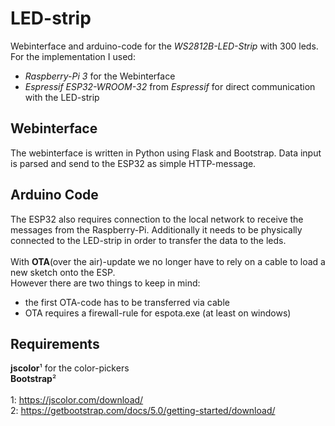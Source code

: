 # LED-strip # 
Webinterface and arduino-code for the *WS2812B-LED-Strip* with 300 leds.
For the implementation I used:
* *Raspberry-Pi 3* for the Webinterface
* *Espressif ESP32-WROOM-32* from *Espressif* for direct communication with the LED-strip


## Webinterface ##
The webinterface is written in Python using Flask and Bootstrap.
Data input is parsed and send to the ESP32 as simple HTTP-message.


## Arduino Code ##
The ESP32 also requires connection to the local network to receive the messages from the Raspberry-Pi.
Additionally it needs to be physically connected to the LED-strip in order to transfer the data to the leds.<br><br>
With **OTA**(over the air)-update we no longer have to rely on a cable to load a new sketch onto the ESP.<br>
However there are two things to keep in mind:
* the first OTA-code has to be transferred via cable
* OTA requires a firewall-rule for espota.exe (at least on windows)


## Requirements ##
**jscolor**¹ for the color-pickers <br>
**Bootstrap**² <br> <br>
1: https://jscolor.com/download/ <br>
2: https://getbootstrap.com/docs/5.0/getting-started/download/

